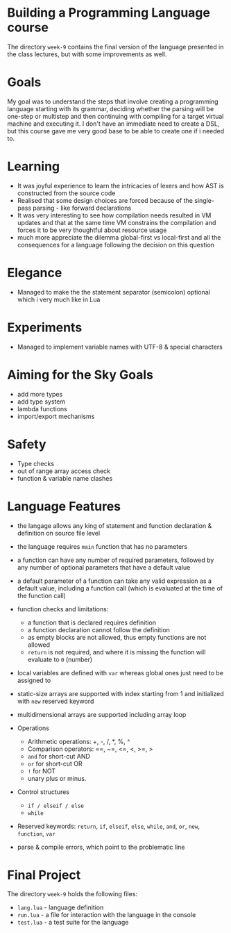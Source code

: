 # Building a Programming Language course

The directory `week-9` contains the final version of the language presented in the class lectures, but with some improvements as well.

# Goals

My goal was to understand the steps that involve creating a programming language starting with its grammar, deciding whether the parsing will be one-step or multistep and then continuing with compiling for a target virtual machine and executing it. I don't have an immediate need to create a DSL, but this course gave me very good base to be able to create one if i needed to.

# Learning

- It was joyful experience to learn the intricacies of lexers and how AST is constructed from the source code
- Realised that some design choices are forced because of the single-pass parsing - like forward declarations
- It was very interesting to see how compilation needs resulted in VM updates and that at the same time VM constrains the compilation and forces it to be very thoughtful about resource usage
- much more appreciate the dilemma global-first vs local-first and all the consequences for a language following the decision on this question

# Elegance

- Managed to make the the statement separator (semicolon) optional which i very much like in Lua

# Experiments

- Managed to implement variable names with UTF-8 & special characters

# Aiming for the Sky Goals

- add more types
- add type system
- lambda functions
- import/export mechanisms

# Safety

- Type checks
- out of range array access check
- function & variable name clashes

# Language Features

- the langage allows any king of statement and function declaration & definition on source file level
- the language requires `main` function that has no parameters
- a function can have any number of required parameters, followed by any number of optional parameters that have a default value
- a default parameter of a function can take any valid expression as a default value, including a function call (which is evaluated at the time of the function call)
- function checks and limitations:

  - a function that is declared requires definition
  - a function declaration cannot follow the definition
  - as empty blocks are not allowed, thus empty functions are not allowed
  - `return` is not required, and where it is missing the function will evaluate to `0` (number)

- local variables are defined with `var` whereas global ones just need to be assigned to
- static-size arrays are supported with index starting from 1 and initialized with `new` reserved keyword
- multidimensional arrays are supported including array loop
- Operations

  - Arithmetic operations: +, -, /, \*, %, ^
  - Comparison operators: ==, ~=, <=, <, >=, >
  - `and` for short-cut AND
  - `or` for short-cut OR
  - `!` for NOT
  - unary plus or minus.

- Control structures

  - `if / elseif / else`
  - `while`

- Reserved keywords: `return`, `if`, `elseif`, `else`, `while`, `and`, `or`, `new`, `function`, `var`
- parse & compile errors, which point to the problematic line

# Final Project

The directory `week-9` holds the following files:

- `lang.lua` - language definition
- `run.lua` - a file for interaction with the language in the console
- `test.lua` - a test suite for the language
